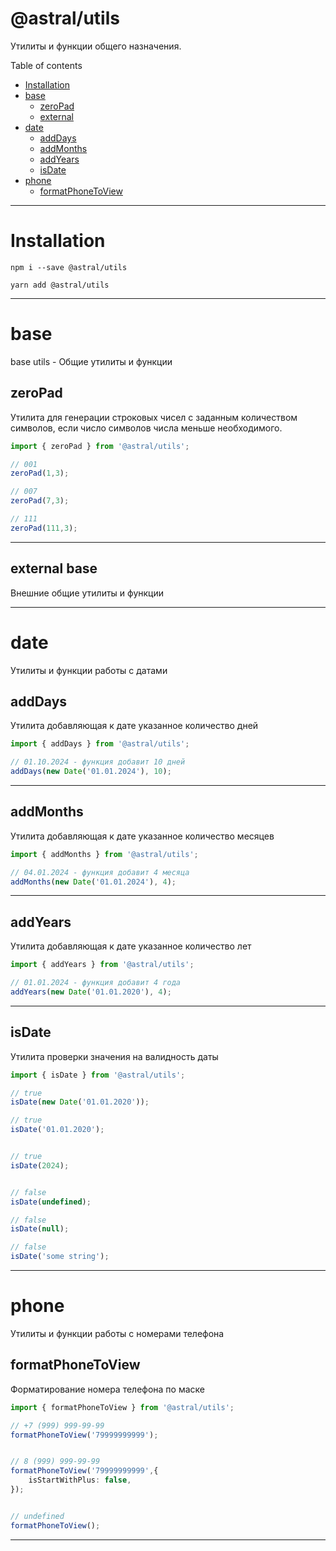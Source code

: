 # @astral/utils

Утилиты и функции общего назначения.

Table of contents

- [Installation](#installation)
- [base](#base)
  - [zeroPad](#zeropad)
  - [external](#external-base)
- [date](#date)
    - [addDays](#adddays)
    - [addMonths](#addmonths)
    - [addYears](#addyears)
    - [isDate](#isdate)
- [phone](#phone)
    - [formatPhoneToView](#formatphonetoview)

---

# Installation

```shell
npm i --save @astral/utils
```

```shell
yarn add @astral/utils
```

---

# base

base utils - Общие утилиты и функции

## zeroPad

Утилита для генерации строковых чисел с заданным количеством символов, если число символов числа меньше необходимого.

```ts
import { zeroPad } from '@astral/utils';

// 001
zeroPad(1,3);

// 007
zeroPad(7,3);

// 111
zeroPad(111,3);
```

---

## external base

Внешние общие утилиты и функции

---

# date

Утилиты и функции работы с датами

## addDays

Утилита добавляющая к дате указанное количество дней

```ts
import { addDays } from '@astral/utils';

// 01.10.2024 - функция добавит 10 дней
addDays(new Date('01.01.2024'), 10);

```

---

## addMonths

Утилита добавляющая к дате указанное количество месяцев

```ts
import { addMonths } from '@astral/utils';

// 04.01.2024 - функция добавит 4 месяца
addMonths(new Date('01.01.2024'), 4);

```

---

## addYears

Утилита добавляющая к дате указанное количество лет

```ts
import { addYears } from '@astral/utils';

// 01.01.2024 - функция добавит 4 года
addYears(new Date('01.01.2020'), 4);

```

---

## isDate

Утилита проверки значения на валидность даты

```ts
import { isDate } from '@astral/utils';

// true
isDate(new Date('01.01.2020'));

// true
isDate('01.01.2020');


// true
isDate(2024);


// false
isDate(undefined);

// false
isDate(null);

// false
isDate('some string');

```

---

# phone

Утилиты и функции работы с номерами телефона

## formatPhoneToView

Форматирование номера телефона по маске

```ts
import { formatPhoneToView } from '@astral/utils';

// +7 (999) 999-99-99
formatPhoneToView('79999999999');


// 8 (999) 999-99-99
formatPhoneToView('79999999999',{
    isStartWithPlus: false,
});


// undefined
formatPhoneToView();
```

---

